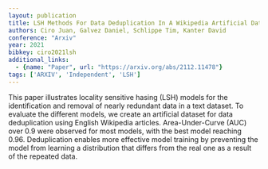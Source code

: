 ```yaml
---
layout: publication
title: LSH Methods For Data Deduplication In A Wikipedia Artificial Dataset
authors: Ciro Juan, Galvez Daniel, Schlippe Tim, Kanter David
conference: "Arxiv"
year: 2021
bibkey: ciro2021lsh
additional_links:
  - {name: "Paper", url: "https://arxiv.org/abs/2112.11478"}
tags: ['ARXIV', 'Independent', 'LSH']
---
```

This paper illustrates locality sensitive hasing (LSH) models for the
identification and removal of nearly redundant data in a text dataset. To
evaluate the different models, we create an artificial dataset for data
deduplication using English Wikipedia articles. Area-Under-Curve (AUC) over 0.9
were observed for most models, with the best model reaching 0.96. Deduplication
enables more effective model training by preventing the model from learning a
distribution that differs from the real one as a result of the repeated data.
